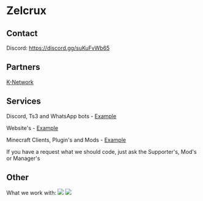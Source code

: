 # Zelcrux

## Contact
Discord: https://discord.gg/suKuFvWb65

## Partners
<a href="https://Zelcrux.net/partner/K-Network">K-Network</a>

## Services
Discord, Ts3 and WhatsApp bots - <a href="https://github.com/orgs/Zelcrux/teams/discord">Example</a>

Website's - <a href="https://github.com/orgs/Zelcrux/teams/web">Example</a>

Minecraft Clients, Plugin's and Mods - <a href="https://github.com/orgs/Zelcrux/teams/Minecraft">Example</a>

If you have a request what we should code, just ask the Supporter's, Mod's or Manager's

## Other
What we work with:
[![](https://img.shields.io/badge/Java-17-success?logo=java)](https://www.oracle.com/java/technologies/javase-downloads.html)
[![](https://img.shields.io/badge/Zelcrux-%20Libary-green)](https://https://github.com/Zelcrux/Libary)
